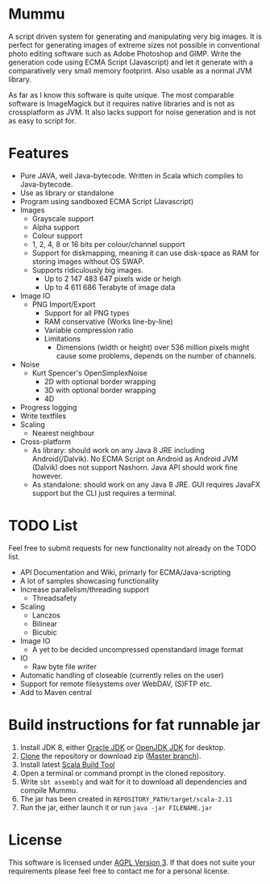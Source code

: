 # Mummu
A script driven system for generating and manipulating very big images. It is perfect for generating images of extreme sizes not possible in conventional photo editing software such as Adobe Photoshop and GIMP. Write the generation code using ECMA Script (Javascript) and let it generate with a comparatively very small memory footprint. Also usable as a normal JVM library.

As far as I know this software is quite unique. The most comparable software is ImageMagick but it requires native libraries and is not as crossplatform as JVM. It also lacks support for noise generation and is not as easy to script for.

# Features
* Pure JAVA, well Java-bytecode. Written in Scala which compiles to Java-bytecode.
* Use as library or standalone
* Program using sandboxed ECMA Script (Javascript)
* Images
  * Grayscale support
  * Alpha support
  * Colour support
  * 1, 2, 4, 8 or 16 bits per colour/channel support
  * Support for diskmapping, meaning it can use disk-space as RAM for storing images without OS SWAP.
  * Supports ridiculously big images.
    * Up to 2 147 483 647 pixels wide or heigh
    * Up to 4 611 686 Terabyte of image data
* Image IO
  * PNG Import/Export
    * Support for all PNG types
    * RAM conservative (Works line-by-line)
    * Variable compression ratio
    * Limitations
      * Dimensions (width or height) over 536 million pixels might cause some problems, depends on the number of channels.
* Noise
  * Kurt Spencer's OpenSimplexNoise
    * 2D with optional border wrapping
    * 3D with optional border wrapping
    * 4D
* Progress logging
* Write textfiles
* Scaling
  * Nearest neighbour
* Cross-platform
  * As library: should work on any Java 8 JRE including Android(/Dalvik). No ECMA Script on Android as Android JVM (Dalvik) does not support Nashorn. Java API should work fine however.
  * As standalone: should work on any Java 8 JRE. GUI requires JavaFX support but the CLI just requires a terminal.

# TODO List
Feel free to submit requests for new functionality not already on the TODO list.
* API Documentation and Wiki, primarly for ECMA/Java-scripting
* A lot of samples showcasing functionality
* Increase parallelism/threading support
  * Threadsafety
* Scaling
  * Lanczos
  * Bilinear
  * Bicubic
* Image IO
  * A yet to be decided uncompressed openstandard image format
* IO
  * Raw byte file writer
* Automatic handling of closeable (currently relies on the user)
* Support for remote filesystems over WebDAV, (S)FTP etc.
* Add to Maven central

# Build instructions for fat runnable jar
1. Install JDK 8, either [Oracle JDK](http://www.oracle.com/technetwork/java/javase/downloads/index.html) or [OpenJDK JDK](http://openjdk.java.net/install/) for desktop.
2. [Clone](https://help.github.com/articles/cloning-a-repository/) the repository or download zip ([Master branch](https://github.com/philipborg/Mummu/archive/master.zip)).
3. Install latest [Scala Build Tool](http://www.scala-sbt.org/download.html)
4. Open a terminal or command prompt in the cloned repository.
5. Write `sbt assembly` and wait for it to download all dependencies and compile Mummu.
6. The jar has been created in `REPOSITORY_PATH/target/scala-2.11`
7. Run the jar, either launch it or run `java -jar FILENAME.jar`

# License
This software is licensed under [AGPL Version 3](https://www.gnu.org/licenses/agpl-3.0.txt). If that does not suite your requirements please feel free to contact me for a personal license.
